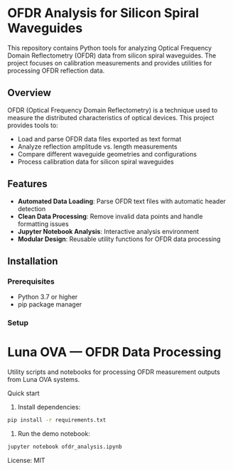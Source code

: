 # OFDR Analysis for Silicon Spiral Waveguides

This repository contains Python tools for analyzing Optical Frequency Domain Reflectometry (OFDR) data from silicon spiral waveguides. The project focuses on calibration measurements and provides utilities for processing OFDR reflection data.

## Overview

OFDR (Optical Frequency Domain Reflectometry) is a technique used to measure the distributed characteristics of optical devices. This project provides tools to:

- Load and parse OFDR data files exported as text format
- Analyze reflection amplitude vs. length measurements
- Compare different waveguide geometries and configurations
- Process calibration data for silicon spiral waveguides

## Features

- **Automated Data Loading**: Parse OFDR text files with automatic header detection
- **Clean Data Processing**: Remove invalid data points and handle formatting issues
- **Jupyter Notebook Analysis**: Interactive analysis environment
- **Modular Design**: Reusable utility functions for OFDR data processing

## Installation

### Prerequisites

- Python 3.7 or higher
- pip package manager

### Setup

# Luna OVA — OFDR Data Processing

Utility scripts and notebooks for processing OFDR measurement outputs from Luna OVA systems.

Quick start

1. Install dependencies:

```bash
pip install -r requirements.txt
```

1. Run the demo notebook:

```bash
jupyter notebook ofdr_analysis.ipynb
```


License: MIT